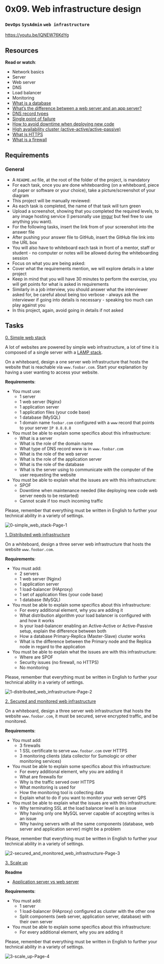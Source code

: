 # 0x09. Web infrastructure design

### `DevOps` `SysAdmin` `web infrastructure`

https://youtu.be/lQNEW76KdYg

## Resources

**Read or watch**:

- Network basics
- Server
- Web server
- DNS
- Load balancer
- Monitoring
- [What is a database](https://www.oracle.com/ke/database/what-is-database/)
- [What’s the difference between a web server and an app server?](https://www.infoworld.com/article/2077354/app-server-web-server-what-s-the-difference.html)
- [DNS record types](https://www.site24x7.com/learn/dns-record-types.html)
- [Single point of failure](https://avinetworks.com/glossary/single-point-of-failure/)
- [How to avoid downtime when deploying new code](https://softwareengineering.stackexchange.com/questions/35063/how-do-you-update-your-production-codebase-database-schema-without-causing-downt#answers-header)
- [High availability cluster (active-active/active-passive)](https://docs.oracle.com/cd/E17904_01/core.1111/e10106/intro.htm#ASHIA712)
- [What is HTTPS](https://www.instantssl.com/http-vs-https)
- [What is a firewall](https://www.webopedia.com/definitions/firewall/)

## Requirements

### General

- A `README.md` file, at the root of the folder of the project, is mandatory
- For each task, once you are done whiteboarding (on a whiteboard, piece of paper or software or your choice), take a picture/screenshot of your diagram
- This project will be manually reviewed:
- As each task is completed, the name of that task will turn green
- Upload a screenshot, showing that you completed the required levels, to any image hosting service (I personally use [imgur](https://imgur.com/) but feel free to use anything you want).
- For the following tasks, insert the link from of your screenshot into the answer file
- After pushing your answer file to GitHub, insert the GitHub file link into the URL box
- You will also have to whiteboard each task in front of a mentor, staff or student - no computer or notes will be allowed during the whiteboarding session
- Focus on what you are being asked:
- Cover what the requirements mention, we will explore details in a later project
- Keep in mind that you will have 30 minutes to perform the exercise, you will get points for what is asked in requirements
- Similarly in a job interview, you should answer what the interviewer asked for, be careful about being too verbose - always ask the interviewer if going into details is necessary - speaking too much can play against you
- In this project, again, avoid going in details if not asked

## Tasks

[0. Simple web stack](./0-simple_web_stack)

A lot of websites are powered by simple web infrastructure, a lot of time it is composed of a single server with a [LAMP stack](https://en.wikipedia.org/wiki/LAMP_%28software_bundle%29).

On a whiteboard, design a one server web infrastructure that hosts the website that is reachable via `www.foobar.com`. Start your explanation by having a user wanting to access your website.

**Requirements**:

- You must use:
  - 1 server
  - 1 web server (Nginx)
  - 1 application server
  - 1 application files (your code base)
  - 1 database (MySQL)
  - 1 domain name `foobar.com` configured with a `www` record that points to your server `IP 8.8.8.8`
- You must be able to explain some specifics about this infrastructure:
  - What is a server
  - What is the role of the domain name
  - What type of DNS record www is in `www.foobar.com`
  - What is the role of the web server
  - What is the role of the application server
  - What is the role of the database
  - What is the server using to communicate with the computer of the user requesting the website
- You must be able to explain what the issues are with this infrastructure:
  - SPOF
  - Downtime when maintenance needed (like deploying new code web server needs to be restarted)
  - Cannot scale if too much incoming traffic

Please, remember that everything must be written in English to further your technical ability in a variety of settings.

![0-simple_web_stack-Page-1](https://github.com/samuelselasi/alx-system_engineering-devops/assets/85158665/1704875d-03c5-4ecc-b36e-46bea7e24da7)

[1. Distributed web infrastructure](./1-distributed_web_infrastructure)

On a whiteboard, design a three server web infrastructure that hosts the website `www.foobar.com`.

**Requirements**:

- You must add:
  - 2 servers
  - 1 web server (Nginx)
  - 1 application server
  - 1 load-balancer (HAproxy)
  - 1 set of application files (your code base)
  - 1 database (MySQL)
- You must be able to explain some specifics about this infrastructure:
  - For every additional element, why you are adding it
  - What distribution algorithm your load balancer is configured with and how it works
  - Is your load-balancer enabling an Active-Active or Active-Passive setup, explain the difference between both
  - How a database Primary-Replica (Master-Slave) cluster works
  - What is the difference between the Primary node and the Replica node in regard to the application
- You must be able to explain what the issues are with this infrastructure:
  - Where are SPOF
  - Security issues (no firewall, no HTTPS)
  - No monitoring

Please, remember that everything must be written in English to further your technical ability in a variety of settings.

![1-distributed_web_infrastructure-Page-2](https://github.com/samuelselasi/alx-system_engineering-devops/assets/85158665/6eb9a9f9-3c0a-4612-9abf-af49a9e19f91)

[2. Secured and monitored web infrastructure](./2-secured_and_monitored_web_infrastructure)

On a whiteboard, design a three server web infrastructure that hosts the website `www.foobar.com`, it must be secured, serve encrypted traffic, and be monitored.

**Requirements**:

- You must add:
  - 3 firewalls
  - 1 SSL certificate to serve `www.foobar.com` over HTTPS
  - 3 monitoring clients (data collector for Sumologic or other monitoring services)
- You must be able to explain some specifics about this infrastructure:
  - For every additional element, why you are adding it
  - What are firewalls for
  - Why is the traffic served over HTTPS
  - What monitoring is used for
  - How the monitoring tool is collecting data
  - Explain what to do if you want to monitor your web server QPS
- You must be able to explain what the issues are with this infrastructure:
  - Why terminating SSL at the load balancer level is an issue
  - Why having only one MySQL server capable of accepting writes is an issue
  - Why having servers with all the same components (database, web server and application server) might be a problem

Please, remember that everything must be written in English to further your technical ability in a variety of settings.

![2-secured_and_monitored_web_infrastructure-Page-3](https://github.com/samuelselasi/alx-system_engineering-devops/assets/85158665/d9b54b70-1f32-4597-b144-6a1bb7efca29)

[3. Scale up](./3-scale_up)

**Readme**

- [Application server vs web server](https://www.nginx.com/resources/glossary/application-server-vs-web-server/)

**Requirements**:

- You must add:
  - 1 server
  - 1 load-balancer (HAproxy) configured as cluster with the other one
  - Split components (web server, application server, database) with their own server
- You must be able to explain some specifics about this infrastructure:
  - For every additional element, why you are adding it

Please, remember that everything must be written in English to further your technical ability in a variety of settings.

![3-scale_up-Page-4](https://github.com/samuelselasi/alx-system_engineering-devops/assets/85158665/06b0d91f-0010-4597-868b-2067e5b0df16)
